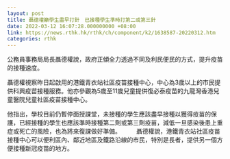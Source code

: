 ```yaml
---
layout: post
title: 聶德權籲學生盡早打針　已接種學生準時打第二或第三針
date: 2022-03-12 16:07:28.000000000 +08:00
link: https://news.rthk.hk/rthk/ch/component/k2/1638587-20220312.htm
categories: rthk
---
```


公務員事務局局長聶德權說，政府正傾全力透過不同及利民便民的方式，提升疫苗的接種速度。

聶德權視察昨日起啟用的港鐵青衣站社區疫苗接種中心，中心為3歲以上的市民提供科興疫苗接種服務。他亦參觀為5歲至11歲兒童提供復必泰疫苗的九龍灣香港兒童醫院兒童社區疫苗接種中心。

他指出，學校目前仍暫停面授課堂，未接種的學生應該盡早接種以獲得疫苗的保護，已經接種的學生也應該準時接種第二劑或第三劑疫苗，減低一旦感染後患上重症或死亡的風險，也為將來復課做好準備。
　　 
聶德權說，港鐵青衣站社區疫苗接種中心可以便利區內、鄰近地區及鐵路沿線的市民，特別是長者，提供另一個方便接種新冠疫苗的地方。
